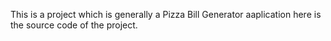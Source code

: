 This is a project which is generally a Pizza Bill Generator aaplication here is the source code of the project.

<!---
vineet-singh-dev/vineet-singh-dev is a ✨ special ✨ repository because its `README.md` (this file) appears on your GitHub profile.
You can click the Preview link to take a look at your changes.
--->
